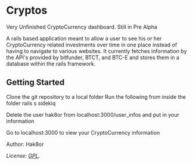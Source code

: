 Cryptos
================================
Very Unfinished CryptoCurrency dashboard. Still in Pre Alpha

A rails based application meant to allow a user to see his or her CryptoCurrency related investments over time in one place instead of having to navigate to various websites. It currently fetches information by the API's provided by bitfunder, BTCT, and BTC-E and stores them in a database within the rails framework.

Getting Started
-------------------------
Clone the git repository to a local folder
Run the following from inside the folder
	rails s
	sidekiq

Delete the user hak8or from localhost:3000/user_infos and put in your information

Go to localhost:3000 to view your CryptoCurrency information














Author: Hak8or

*License: [GPL](https://github.com/hak8or/cryptos/GPL.TXT).*